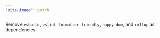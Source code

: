 ```yaml
---
"vite-image": patch
---
```


Remove `esbuild`, `eslint-formatter-friendly`, `happy-dom`, and `rollup` as dependencies.
